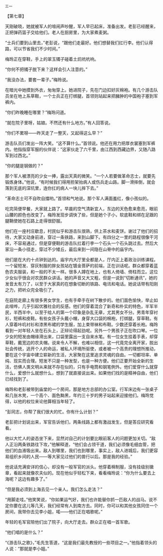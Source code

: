     三一 

   【第七章】

   天刚破晓，她就被军人的喧闹声吵醒，军人早已起床，准备出发。老彭已经醒来，正把弹药篮子交给他们。老人在厨房里，为大家煮麦粥。

   “士兵们要到山里去，”老彭说，“跟他们走最好。他们想替我们扛行李。他们认得路，可以节省我们不少时间。”

   梅玲正在穿鞋，手上的翠玉镯子碰着土炕吭吭响。

   “你何不把镯子脱下来？这样会引人注意的。”

   “我没办法，要套一辈子。”梅玲说。

   在暗光中她摸到外衣，匆匆穿上。她进院子，先在门边扣好灰棉袍。有几个游击队员坐在地上系草鞋，一个士兵正在打绑腿，首领则站起来把臃肿的中国袍子塞到军裤内。

   “你们昨晚睡在哪里？”梅玲问道。

   “就在院子里呀，姑娘。不然还有什么地方。”有人回答说。

   “你们不累呀——昨天走了一整天，又起得这么早？”

   游击队员们发出一阵大笑。“这不算什么。”首领说。他还在用力把厚衣裳塞到军裤内。他指指穿军服的伙伴说：“这家伙走了六千里，由江西到西藏边界，又随八路军到过西北。”

   “你的腿是钢做的？”

   那个军人被漂亮的少女一捧，露出天真的微笑。“一个人若要做革命志士，就要先锻炼身体。”他说，“有时候我们得用担架抬病人或伤兵走山路。脚一滑摔倒，就会落到无底的深坑里，连你扛的病人一块儿摔下去。”

   “革命志士可不自吹自擂哟。”首领和气地说。那个军人满面羞红，像小孩似的。

   吃完简便早餐，大家就上路了。早晨的空气清新宜人，东边的天色愈来愈亮，眼前山腰的颜色也改变了。梅玲发现步调快了些，但是她个子小，软底鞋和绑在足跟的腿鞘使她在石路上走得很舒服。

   他们在一座村庄歇息，村民似乎和游击队很熟，供上茶水和麦饼。谢过了他们的招待，大家又动身前进，穿过一条铁路，来到山脚下。有四分之一里的路程很像干河床，不容易通过，但是穿便鞋的游击队扛着行李一个石头一个石头跳过去。然后大家沿一条小径走，穿过不少矮丘，最后来到一间隐在山脊中的庙宇内。

   他们是在大约十点钟到达的。庙宇内大厅里全都是人，厅内正上着政治训练课程。一个留短发、穿灰制服的胖女孩站在镀金菩萨的前端，正在训话呢。群众都穿着蓝色农夫服装，和一般的不太一样。很多人蹲在地上，也有人倚墙、倚柱而立。这位少女似乎很会对农民群众讲话。她的声音又大又粗，但是一说到“切断通讯”，她的发音太有力了，以至于大家真的在想象切断的铁路、电讯和电话。她说话带有阳刚之力，把听众完全吸引了。

   在庭院走廊上有很多男女学生，也有手牵手在树下散步的。他们面色愉快，举止如此喧哗，几乎引起优雅社会的反感。他们的穿着混合了新奇和朴实的特色，半军半民，半西半中，以至于给人的第一个印象是杂乱无章，尤其男女不分。男青年穿衬衫，短裤和皮鞋。有些女孩子头戴小帽，身穿大口袋的棉袍，打绑腿，穿草鞋。有人穿着咔叽衬衫和漆黑布裙的学生服，加上束带袜和布鞋。少数还穿着长袍。梅玲看到一对年轻人坐在石头上，正辩论得起劲呢。另外一个男孩子正在吹口琴。一位少女的短发由帽缘滑出来，口袋里露出一支自来水笔。有一位女生挂着手表，却穿草鞋，戴宽边的农夫帽。说来令人不解，也难以相信，这一代竟完全离开家，脱出社会传统，逃开个人的命运，被私人环境所驱使，或者被一个高贵的理想所推动，要在这个宇宙中建立崭新的生活，大家聚在这里追求灵魂的自由。一切都坦率、单纯、现实而合理。短发不只是一种发型，也是一种方便。他们正要开始全新的生活，仿佛人类文明从来就不存在似的，只有手电筒和钢笔例外。他们爱穿什么就穿什么，爱想什么就想什么，想到了就直接说出来。如果他们找的是精神自由，他们已经找到了。

   梅玲和老彭被带到庙堂的一个房间，那是地方总部的办公室。行军床边有一张桌子和几张木凳，一个高个、面色黝黑，年约三十岁的男子站起来迎接他们。梅玲觉得，以他的权位来论他算相当年轻了。

   “彭同志，你帮了我们很大的忙。你有什么计划？”

   老彭把计划说出来，军官告诉他们，两条线路上都有激战发生，但是答应研究看看。

   他以大忙人的姿态坐下来，显然对自己的计划要比眼前客人的问题更加关切。“敌人正沿两条铁路往下攻，”他解释道，“他们会占领干道，我们必须像毛细血管，把他们的血液吸出来。敌人到哪里，我们也到哪里，事实上，敌人进城后，我们更容易组织乡间的人民——等大家见过他们的兽行以后。那是我的经验。”

   他说话充满安详的信心，却没有一般军官的派头。他穿着棉制服，没有挂级别徽章，看起来就像农夫似的。现在他似乎轻松下来，看看梅玲说：“你为什么要去上海呢？这边有趣多了。”

   “但是我必须到上海去见一个亲人。我们怎么走法？”

   “用脚走哇。”他笑笑说，“你如果运气好，我们也许能替你抓一匹敌人的战马。说不定你要在这儿等几天，我们经常有人到南方去。同时，你可以和其他女孩同住一个房间，我带你去见李小姐，喏——他们正在唱歌呢。”

   年轻的毛军官陪他们出了院子，向大厅走去。群众正在唱一首军歌。

   “他们唱的是什么？”

   “《游击队之歌》，”毛先生答道，“这是我们最先教授的一些项目之一。”他指着领头的人说：“那就是李小姐。”

